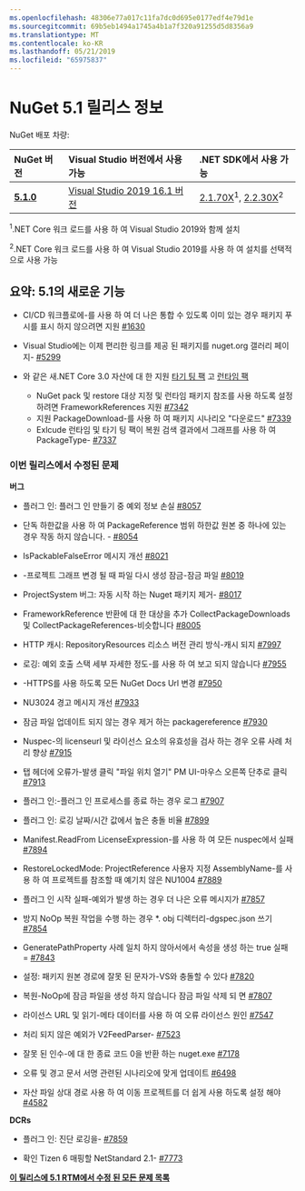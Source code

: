 ```yaml
---
ms.openlocfilehash: 48306e77a017c11fa7dc0d695e0177edf4e79d1e
ms.sourcegitcommit: 69b5eb1494a1745a4b1a7f320a91255d5d8356a9
ms.translationtype: MT
ms.contentlocale: ko-KR
ms.lasthandoff: 05/21/2019
ms.locfileid: "65975837"
---
```

# <a name="nuget-51-release-notes"></a>NuGet 5.1 릴리스 정보

NuGet 배포 차량:

| NuGet 버전 | Visual Studio 버전에서 사용 가능| .NET SDK에서 사용 가능|
|:---|:---|:---|
| [**5.1.0**](https://nuget.org/downloads) | [Visual Studio 2019 16.1 버전](https://visualstudio.microsoft.com/downloads/) | [2.1.70X](https://dotnet.microsoft.com/download/dotnet-core/2.1)<sup>1</sup>, [2.2.30X](https://dotnet.microsoft.com/download/dotnet-core/2.2)<sup>2</sup> |

<sup>1</sup>.NET Core 워크 로드를 사용 하 여 Visual Studio 2019와 함께 설치 

<sup>2</sup>.NET Core 워크 로드를 사용 하 여 Visual Studio 2019를 사용 하 여 설치를 선택적으로 사용 가능

## <a name="summary-whats-new-in-51"></a>요약: 5.1의 새로운 기능

* CI/CD 워크플로에-를 사용 하 여 더 나은 통합 수 있도록 이미 있는 경우 패키지 푸시를 표시 하지 않으려면 지원 [#1630](https://github.com/NuGet/Home/issues/1630#issuecomment-483461100)

* Visual Studio에는 이제 편리한 링크를 제공 된 패키지를 nuget.org 갤러리 페이지- [#5299](https://github.com/NuGet/Home/issues/5299#issuecomment-494458510)

* 와 같은 새.NET Core 3.0 자산에 대 한 지원 [타기 팅 팩](https://github.com/dotnet/cli/issues/10006) 고 [런타임 팩](https://github.com/dotnet/cli/issues/10007)
  * NuGet pack 및 restore 대상 지정 및 런타임 패키지 참조를 사용 하도록 설정 하려면 FrameworkReferences 지원 [#7342](https://github.com/NuGet/Home/issues/7342)
  * 지원 PackageDownload-를 사용 하 여 패키지 시나리오 "다운로드" [#7339](https://github.com/NuGet/Home/issues/7339)
  * Exlcude 런타임 및 타기 팅 팩이 복원 검색 결과에서 그래프를 사용 하 여 PackageType- [#7337](https://github.com/NuGet/Home/issues/7337)

### <a name="issues-fixed-in-this-release"></a>이번 릴리스에서 수정된 문제

**버그**

* 플러그 인: 플러그 인 만들기 중 예외 정보 손실 [#8057](https://github.com/NuGet/Home/issues/8057)

* 단독 하한값을 사용 하 여 PackageReference 범위 하한값 원본 중 하나에 있는 경우 작동 하지 않습니다. - [#8054](https://github.com/NuGet/Home/issues/8054)

* IsPackableFalseError 메시지 개선 [#8021](https://github.com/NuGet/Home/issues/8021)

* -프로젝트 그래프 변경 될 때 파일 다시 생성 잠금-잠금 파일 [#8019](https://github.com/NuGet/Home/issues/8019)

* ProjectSystem 버그: 자동 시작 하는 Nuget 패키지 제거- [#8017](https://github.com/NuGet/Home/issues/8017)

* FrameworkReference 반환에 대 한 대상을 추가 CollectPackageDownloads 및 CollectPackageReferences-비슷합니다 [#8005](https://github.com/NuGet/Home/issues/8005)

* HTTP 캐시:  RepositoryResources 리소스 버전 관리 방식-캐시 되지 [#7997](https://github.com/NuGet/Home/issues/7997)

* 로깅: 예외 호출 스택 세부 자세한 정도-를 사용 하 여 보고 되지 않습니다 [#7955](https://github.com/NuGet/Home/issues/7955)

* -HTTPS를 사용 하도록 모든 NuGet Docs Url 변경 [#7950](https://github.com/NuGet/Home/issues/7950)

* NU3024 경고 메시지 개선 [#7933](https://github.com/NuGet/Home/issues/7933)

* 잠금 파일 업데이트 되지 않는 경우 제거 하는 packagereference [#7930](https://github.com/NuGet/Home/issues/7930)

* Nuspec-의 licenseurl 및 라이선스 요소의 유효성을 검사 하는 경우 오류 사례 처리 향상 [#7915](https://github.com/NuGet/Home/issues/7915)

* 탭 헤더에 오류가-발생 클릭 "파일 위치 열기" PM UI-마우스 오른쪽 단추로 클릭 [#7913](https://github.com/NuGet/Home/issues/7913)

* 플러그 인:-플러그 인 프로세스를 종료 하는 경우 로그 [#7907](https://github.com/NuGet/Home/issues/7907)

* 플러그 인: 로깅 날짜/시간 값에서 높은 충돌 비율 [#7899](https://github.com/NuGet/Home/issues/7899)

* Manifest.ReadFrom LicenseExpression-를 사용 하 여 모든 nuspec에서 실패 [#7894](https://github.com/NuGet/Home/issues/7894)

* RestoreLockedMode: ProjectReference 사용자 지정 AssemblyName-를 사용 하 여 프로젝트를 참조할 때 예기치 않은 NU1004 [#7889](https://github.com/NuGet/Home/issues/7889)

* 플러그 인 시작 실패-예외가 발생 하는 경우 더 나은 오류 메시지가 [#7857](https://github.com/NuGet/Home/issues/7857)

* 방지 NoOp 복원 작업을 수행 하는 경우 *. obj 디렉터리-dgspec.json 쓰기 [#7854](https://github.com/NuGet/Home/issues/7854)

* GeneratePathProperty 사례 일치 하지 않아서에서 속성을 생성 하는 true 실패 = [#7843](https://github.com/NuGet/Home/issues/7843)

* 설정: 패키지 원본 경로에 잘못 된 문자가-VS와 충돌할 수 있다 [#7820](https://github.com/NuGet/Home/issues/7820)

* 복원-NoOp에 잠금 파일을 생성 하지 않습니다 잠금 파일 삭제 되 면 [#7807](https://github.com/NuGet/Home/issues/7807)

* 라이선스 URL 및 읽기-메타 데이터를 사용 하 여 오류 라이선스 원인 [#7547](https://github.com/NuGet/Home/issues/7547)

* 처리 되지 않은 예외가 V2FeedParser- [#7523](https://github.com/NuGet/Home/issues/7523)

* 잘못 된 인수-에 대 한 종료 코드 0을 반환 하는 nuget.exe [#7178](https://github.com/NuGet/Home/issues/7178)

* 오류 및 경고 문서 서명 관련된 시나리오에 맞게 업데이트 [#6498](https://github.com/NuGet/Home/issues/6498)

* 자산 파일 상대 경로 사용 하 여 이동 프로젝트를 더 쉽게 사용 하도록 설정 해야 [#4582](https://github.com/NuGet/Home/issues/4582)

**DCRs**

* 플러그 인: 진단 로깅을- [#7859](https://github.com/NuGet/Home/issues/7859)

* 확인 Tizen 6 매핑할 NetStandard 2.1- [#7773](https://github.com/NuGet/Home/issues/7773)

**[이 릴리스에 5.1 RTM에서 수정 된 모든 문제 목록](https://github.com/nuget/home/issues?q=is%3Aissue+is%3Aclosed+milestone%3A%225.1")**
